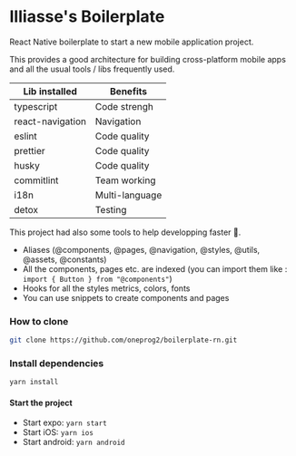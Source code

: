 # Illiasse's Boilerplate

React Native boilerplate to start a new mobile application project.

This provides a good architecture for building cross-platform mobile apps and all the usual tools / libs frequently used.

Lib installed       | Benefits
---------------     | ---------------
  typescript        | Code strengh
  react-navigation  | Navigation
  eslint            | Code quality
  prettier          | Code quality
  husky             | Code quality
  commitlint        | Team working
  i18n              | Multi-language
  detox             | Testing

This project had also some tools to help developping faster 🚀.

- Aliases (@components, @pages, @navigation, @styles, @utils, @assets, @constants)
- All the components, pages etc. are indexed (you can import them like : `import { Button } from "@components"`)
- Hooks for all the styles metrics, colors, fonts
- You can use snippets to create components and pages

### How to clone

```sh
git clone https://github.com/oneprog2/boilerplate-rn.git
```

### Install dependencies

```sh
yarn install
```

#### Start the project

- Start expo: `yarn start`
- Start iOS: `yarn ios`
- Start android: `yarn android`